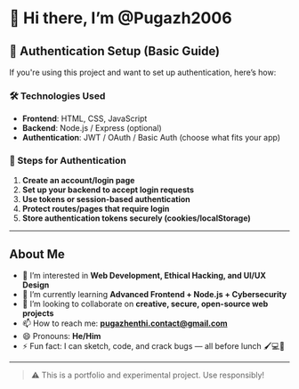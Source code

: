 # 👋 Hi there, I’m @Pugazh2006

## 🔐 Authentication Setup (Basic Guide)

If you're using this project and want to set up authentication, here’s how:

### 🛠️ Technologies Used
- **Frontend**: HTML, CSS, JavaScript
- **Backend**: Node.js / Express (optional)
- **Authentication**: JWT / OAuth / Basic Auth (choose what fits your app)

### 🔑 Steps for Authentication

1. **Create an account/login page**
2. **Set up your backend to accept login requests**
3. **Use tokens or session-based authentication**
4. **Protect routes/pages that require login**
5. **Store authentication tokens securely (cookies/localStorage)**

---

## About Me

- 👀 I’m interested in **Web Development, Ethical Hacking, and UI/UX Design**
- 🌱 I’m currently learning **Advanced Frontend + Node.js + Cybersecurity**
- 💞️ I’m looking to collaborate on **creative, secure, open-source web projects**
- 📫 How to reach me: **[pugazhenthi.contact@gmail.com](mailto:pugazhenthi.contact@gmail.com)**  
- 😄 Pronouns: **He/Him**
- ⚡ Fun fact: I can sketch, code, and crack bugs — all before lunch 🖌️💻🐞

---

> ⚠️ This is a portfolio and experimental project. Use responsibly!

<!---
Pugazh2006/Pugazh2006 is a ✨ special ✨ repository because its `README.md` (this file) appears on your GitHub profile.
You can click the Preview link to take a look at your changes.
--->
